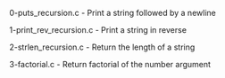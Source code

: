 0-puts_recursion.c      - Print a string followed by a newline

1-print_rev_recursion.c - Print a string in reverse

2-strlen_recursion.c    - Return the length of a string

3-factorial.c           - Return factorial of the number argument






